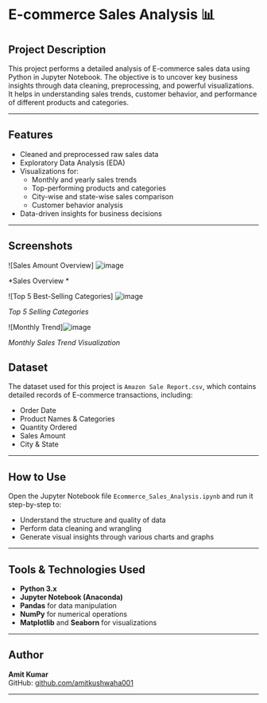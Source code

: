 # E-commerce Sales Analysis 📊

## Project Description
This project performs a detailed analysis of E-commerce sales data using Python in Jupyter Notebook. The objective is to uncover key business insights through data cleaning, preprocessing, and powerful visualizations. It helps in understanding sales trends, customer behavior, and performance of different products and categories.

---

## Features
- Cleaned and preprocessed raw sales data
- Exploratory Data Analysis (EDA)
- Visualizations for:
  - Monthly and yearly sales trends
  - Top-performing products and categories
  - City-wise and state-wise sales comparison
  - Customer behavior analysis
- Data-driven insights for business decisions

---

## Screenshots

![Sales Amount Overview] ![image](https://github.com/user-attachments/assets/b0ac59ed-4ce4-4195-bb1c-3e92914c3478)

*Sales Overview *

![Top 5 Best-Selling Categories] ![image](https://github.com/user-attachments/assets/7c35ca24-58b6-4bae-a51f-71c2c7756b36)

*Top 5 Selling Categories*

![Monthly Trend]![image](https://github.com/user-attachments/assets/8aaceb2c-2293-4885-b672-f7ab2745618c)
 
*Monthly Sales Trend Visualization*

> 

## Dataset
The dataset used for this project is `Amazon Sale Report.csv`, which contains detailed records of E-commerce transactions, including:
- Order Date
- Product Names & Categories
- Quantity Ordered
- Sales Amount
- City & State

---

## How to Use
Open the Jupyter Notebook file `Ecommerce_Sales_Analysis.ipynb` and run it step-by-step to:
- Understand the structure and quality of data
- Perform data cleaning and wrangling
- Generate visual insights through various charts and graphs

---

## Tools & Technologies Used
- **Python 3.x**
- **Jupyter Notebook (Anaconda)**
- **Pandas** for data manipulation
- **NumPy** for numerical operations
- **Matplotlib** and **Seaborn** for visualizations

---

## Author
**Amit Kumar**  
GitHub: [github.com/amitkushwaha001](https://github.com/amitkushwaha001)

---

